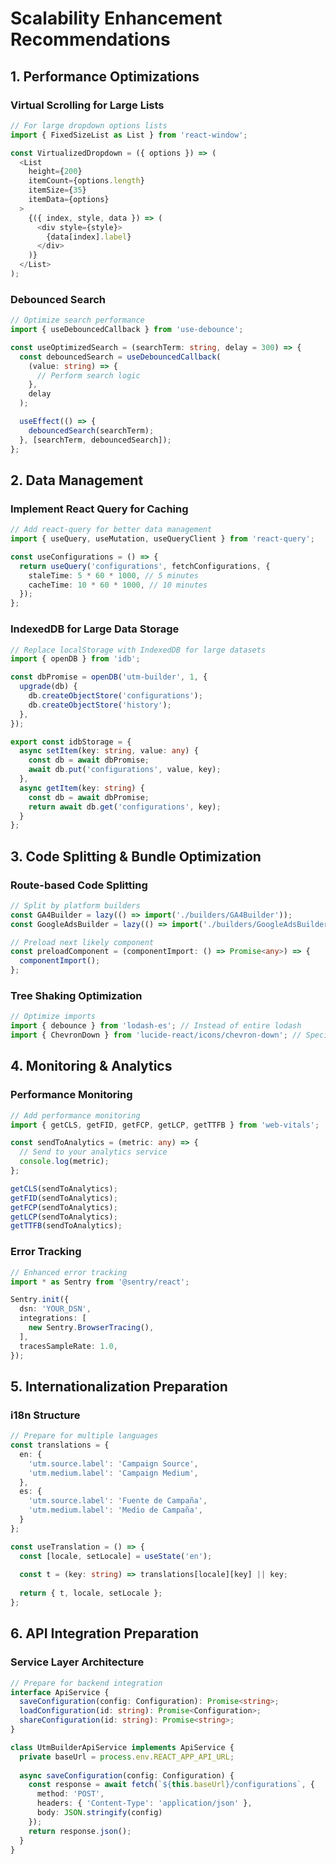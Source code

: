 # Scalability Enhancement Recommendations

## 1. Performance Optimizations

### Virtual Scrolling for Large Lists
```typescript
// For large dropdown options lists
import { FixedSizeList as List } from 'react-window';

const VirtualizedDropdown = ({ options }) => (
  <List
    height={200}
    itemCount={options.length}
    itemSize={35}
    itemData={options}
  >
    {({ index, style, data }) => (
      <div style={style}>
        {data[index].label}
      </div>
    )}
  </List>
);
```

### Debounced Search
```typescript
// Optimize search performance
import { useDebouncedCallback } from 'use-debounce';

const useOptimizedSearch = (searchTerm: string, delay = 300) => {
  const debouncedSearch = useDebouncedCallback(
    (value: string) => {
      // Perform search logic
    },
    delay
  );

  useEffect(() => {
    debouncedSearch(searchTerm);
  }, [searchTerm, debouncedSearch]);
};
```

## 2. Data Management

### Implement React Query for Caching
```typescript
// Add react-query for better data management
import { useQuery, useMutation, useQueryClient } from 'react-query';

const useConfigurations = () => {
  return useQuery('configurations', fetchConfigurations, {
    staleTime: 5 * 60 * 1000, // 5 minutes
    cacheTime: 10 * 60 * 1000, // 10 minutes
  });
};
```

### IndexedDB for Large Data Storage
```typescript
// Replace localStorage with IndexedDB for large datasets
import { openDB } from 'idb';

const dbPromise = openDB('utm-builder', 1, {
  upgrade(db) {
    db.createObjectStore('configurations');
    db.createObjectStore('history');
  },
});

export const idbStorage = {
  async setItem(key: string, value: any) {
    const db = await dbPromise;
    await db.put('configurations', value, key);
  },
  async getItem(key: string) {
    const db = await dbPromise;
    return await db.get('configurations', key);
  }
};
```

## 3. Code Splitting & Bundle Optimization

### Route-based Code Splitting
```typescript
// Split by platform builders
const GA4Builder = lazy(() => import('./builders/GA4Builder'));
const GoogleAdsBuilder = lazy(() => import('./builders/GoogleAdsBuilder'));

// Preload next likely component
const preloadComponent = (componentImport: () => Promise<any>) => {
  componentImport();
};
```

### Tree Shaking Optimization
```typescript
// Optimize imports
import { debounce } from 'lodash-es'; // Instead of entire lodash
import { ChevronDown } from 'lucide-react/icons/chevron-down'; // Specific icons
```

## 4. Monitoring & Analytics

### Performance Monitoring
```typescript
// Add performance monitoring
import { getCLS, getFID, getFCP, getLCP, getTTFB } from 'web-vitals';

const sendToAnalytics = (metric: any) => {
  // Send to your analytics service
  console.log(metric);
};

getCLS(sendToAnalytics);
getFID(sendToAnalytics);
getFCP(sendToAnalytics);
getLCP(sendToAnalytics);
getTTFB(sendToAnalytics);
```

### Error Tracking
```typescript
// Enhanced error tracking
import * as Sentry from '@sentry/react';

Sentry.init({
  dsn: 'YOUR_DSN',
  integrations: [
    new Sentry.BrowserTracing(),
  ],
  tracesSampleRate: 1.0,
});
```

## 5. Internationalization Preparation

### i18n Structure
```typescript
// Prepare for multiple languages
const translations = {
  en: {
    'utm.source.label': 'Campaign Source',
    'utm.medium.label': 'Campaign Medium',
  },
  es: {
    'utm.source.label': 'Fuente de Campaña',
    'utm.medium.label': 'Medio de Campaña',
  }
};

const useTranslation = () => {
  const [locale, setLocale] = useState('en');
  
  const t = (key: string) => translations[locale][key] || key;
  
  return { t, locale, setLocale };
};
```

## 6. API Integration Preparation

### Service Layer Architecture
```typescript
// Prepare for backend integration
interface ApiService {
  saveConfiguration(config: Configuration): Promise<string>;
  loadConfiguration(id: string): Promise<Configuration>;
  shareConfiguration(id: string): Promise<string>;
}

class UtmBuilderApiService implements ApiService {
  private baseUrl = process.env.REACT_APP_API_URL;
  
  async saveConfiguration(config: Configuration) {
    const response = await fetch(`${this.baseUrl}/configurations`, {
      method: 'POST',
      headers: { 'Content-Type': 'application/json' },
      body: JSON.stringify(config)
    });
    return response.json();
  }
}
```